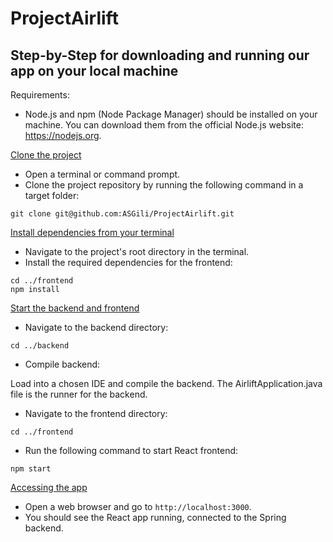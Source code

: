 # ProjectAirlift
## Step-by-Step for downloading and running our app on your local machine


Requirements:
- Node.js and npm (Node Package Manager) should be installed on your machine. You can download them from the official Node.js website: https://nodejs.org.

<u>Clone the project</u>
- Open a terminal or command prompt.
- Clone the project repository by running the following command in a target folder:

```
git clone git@github.com:ASGili/ProjectAirlift.git
```

<u>Install dependencies from your terminal</u>
- Navigate to the project's root directory in the terminal.
- Install the required dependencies for the frontend:

```
cd ../frontend
npm install
```


<u>Start the backend and frontend</u>
- Navigate to the backend directory:

```
cd ../backend
```

- Compile backend:

Load into a chosen IDE and compile the backend. The AirliftApplication.java file is the runner for the backend.



- Navigate to the frontend directory:

```
cd ../frontend
```

- Run the following command to start React frontend:

```
npm start
```

<u> Accessing the app</u>
- Open a web browser and go to `http://localhost:3000`.
- You should see the React app running, connected to the Spring backend.

